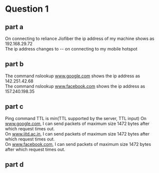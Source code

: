 # Question 1
## part a
On connecting to reliance Jiofiber the ip address of my machine shows as 192.168.29.72<br>
The ip address changes to -- on connecting to my mobile hotspot
## part b
The command nslookup www.google.com shows the ip address as 142.251.42.68<br>
The command nslookup www.facebook.com shows the ip address as 157.240.198.35<br>
## part c
Ping command TTL is min(TTL supported by the server, TTL input)
On www.google.com, I can send packets of maximum size 1472 bytes after which request times out.<br>
On www.iitd.ac.in, I can send packets of maximum size 1472 bytes after which request times out.<br>
On www.facebook.com, I can send packets of maximum size 1472 bytes after which request times out.<br>
## part d
